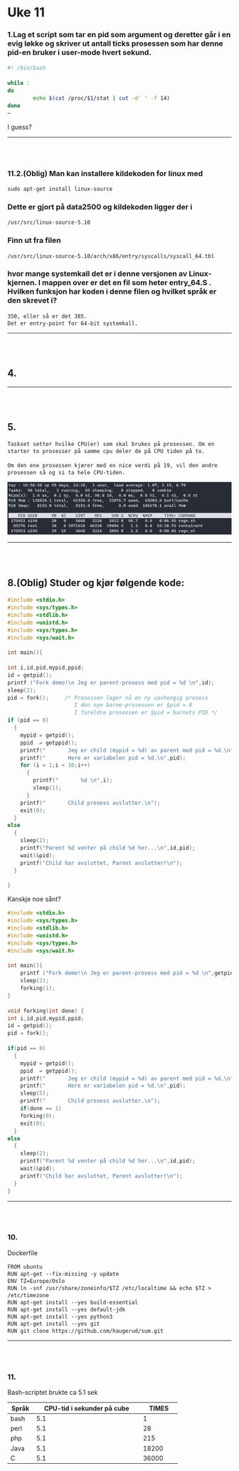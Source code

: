# Uke 11

### **1.Lag et script som tar en pid som argument og deretter går i en evig løkke og skriver ut antall ticks prosessen som har denne pid-en bruker i user-mode hvert sekund.**

```bash
#! /bin/bash

while :
do
        echo $(cat /proc/$1/stat | cut -d' ' -f 14)
done
~             
```
I guess?

---

<br>
<br>

### **11.2.(Oblig) Man kan installere kildekoden for linux med**

    sudo apt-get install linux-source

### **Dette er gjort på data2500 og kildekoden ligger der i**

    /usr/src/linux-source-5.10

### **Finn ut fra filen**

    /usr/src/linux-source-5.10/arch/x86/entry/syscalls/syscall_64.tbl

### **hvor mange systemkall det er i denne versjonen av Linux-kjernen. I mappen over er det en fil som heter entry_64.S . Hvilken funksjon har koden i denne filen og hvilket språk er den skrevet i?**

    350, eller så er det 385.
    Det er entry-point for 64-bit systemkall.

---
<br>
<br>

## **4.**

---
<br>
<br>

## **5.**

    Taskset setter hvilke CPU(er) som skal brukes på prosessen. Om en starter to prosesser på samme cpu deler de på CPU tiden på to.

    Om den ene prosessen kjører med en nice verdi på 19, vil den andre prosessen så og si ta hele CPU-tiden.

<p align="center">
    <img src="images\nice19.png" style="width: auto;" alt="">
</p>

---
<br>
<br>

## **8.(Oblig) Studer og kjør følgende kode:**

```C
#include <stdio.h>
#include <sys/types.h>
#include <stdlib.h>
#include <unistd.h>
#include <sys/types.h>
#include <sys/wait.h>

int main(){

int i,id,pid,mypid,ppid;
id = getpid();
printf ("Fork demo!\n Jeg er parent-prosess med pid = %d \n",id);
sleep(2);
pid = fork();     /* Prosessen lager nå en ny uavhengig prosess
                     I den nye barne-prosessen er $pid = 0
                     I foreldre prosessen er $pid = barnets PID */
if (pid == 0)
  {
    mypid = getpid();
    ppid  = getppid();
    printf("       Jeg er child (mypid = %d) av parent med pid = %d.\n",mypid,ppid);
    printf("       Here er variabelen pid = %d.\n",pid);
    for (i = 1;i < 10;i++)
      {
        printf("       %d \n",i);
        sleep(1);
      }
    printf("       Child prosess avslutter.\n");
    exit(0);
  } 
else
  {
    sleep(2);
    printf("Parent %d venter på child %d her...\n",id,pid);
    wait(&pid); 
    printf("Child har avsluttet, Parent avslutter!\n");
  }

}
```

Kanskje noe sånt?

```c
#include <stdio.h>
#include <sys/types.h>
#include <stdlib.h>
#include <unistd.h>
#include <sys/types.h>
#include <sys/wait.h>

int main(){
    printf ("Fork demo!\n Jeg er parent-prosess med pid = %d \n",getpid());
    sleep(2);
    forking(1);
}

void forking(int done) {
int i,id,pid,mypid,ppid;
id = getpid();
pid = fork();

if(pid == 0)
  {
    mypid = getpid();
    ppid  = getppid();
    printf("       Jeg er child (mypid = %d) av parent med pid = %d.\n",mypid,ppid);
    printf("       Here er variabelen pid = %d.\n",pid);
    sleep(5);
    printf("       Child prosess avslutter.\n");
    if(done == 1)
    forking(0);
    exit(0);
  }
else
  {
    sleep(2);
    printf("Parent %d venter på child %d her...\n",id,pid);
    wait(&pid);
    printf("Child har avsluttet, Parent avslutter!\n");
  }
}
```

---
<br>
<br>

### **10.**

Dockerfile
```
FROM ubuntu
RUN apt-get --fix-missing -y update
ENV TZ=Europe/Oslo
RUN ln -snf /usr/share/zoneinfo/$TZ /etc/localtime && echo $TZ > /etc/timezone
RUN apt-get install --yes build-essential
RUN apt-get install --yes default-jdk
RUN apt-get install --yes python3
RUN apt-get install --yes git
RUN git clone https://github.com/haugerud/sum.git
```

---

<br>
<br>

### **11.**

Bash-scriptet brukte ca 5.1 sek

<table style="undefined;table-layout: fixed; width: 383px"><colgroup><col style="width: 58px"><col style="width: 240px"><col style="width: 85px"></colgroup><thead><tr><th>Språk</th><th>CPU-tid i sekunder på cube</th><th>TIMES</th></tr></thead><tbody><tr><td>bash</td><td>5.1</td><td>1</td></tr><tr><td>perl</td><td>5.1</td><td>28</td></tr><tr><td>php</td><td>5.1</td><td>215</td></tr><tr><td>Java</td><td>5.1</td><td>18200</td></tr><tr><td>C</td><td>5.1</td><td>36000</td></tr></tbody></table>




